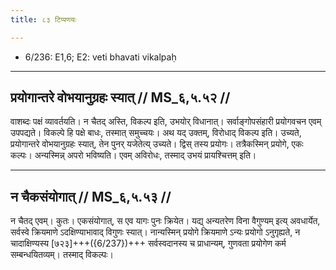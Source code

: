 ```yaml
---
title: ८३ टिप्पणयः

---
```

- 6/236: E1,6; E2: veti bhavati vikalpaḥ

____________________________________________


## प्रयोगान्तरे वोभयानुग्रहः स्यात् // MS_६,५.५२ //

वाशब्दः पक्षं व्यावर्तयति। न चैतद् अस्ति, विकल्प इति, उभयोर् विधानात्। सर्वाङ्गोपसंहारी प्रयोगवचन एवम् उपपद्यते। विकल्पे हि पक्षे बाधः, तस्मात् समुच्चयः। अथ यद् उक्तम्, विरोधाद् विकल्प इति। उच्यते, प्रयोगान्तरे वोभयानुग्रहः स्यात्, तेन पुनर् यजेतेत्य् उच्यते। द्विस् तस्य प्रयोगः। तत्रैकस्मिन् प्रयोगे, एकः कल्पः। अन्यस्मिन्न् अपरो भविष्यति। एवम् अविरोधः, तस्माद् उभयं प्रायश्चित्तम् इति।


____________________________________________


## न चैकसंयोगात् // MS_६,५.५३ //

न चैतद् एवम्। कुतः। एकसंयोगात्, स एव यागः पुनः क्रियेत। यद्य् अन्यतरेण विना वैगुण्यम् इत्य् अवधार्येत, सर्वस्वे क्रियमाणे ऽदक्षिण्याभावाद् विगुणः स्यात्। नान्यस्मिन् प्रयोगे क्रियमाणे ऽन्यः प्रयोगो ऽनुगृह्यते, न चादाक्षिण्यस्य [७२३]+++({6/237})+++ सर्वस्वदानस्य च प्राधान्यम्, गुणवता प्रयोगेण कर्म सम्बन्धयितव्यम्। तस्माद् विकल्पः।